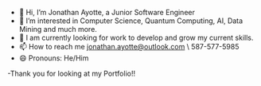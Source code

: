- 👋 Hi, I’m Jonathan Ayotte, a Junior Software Engineer
- 👀 I’m interested in Computer Science, Quantum Computing, AI, Data Mining and much more.
- 🌱 I am currently looking for work to develop and grow my current skills.
- 📫 How to reach me jonathan.ayotte@outlook.com \\ 587-577-5985
- 😄 Pronouns: He/Him

-Thank you for looking at my Portfolio!!
